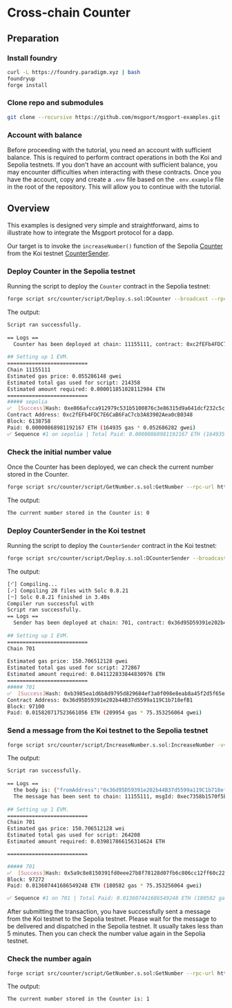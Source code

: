 
# Cross-chain Counter

## Preparation

### Install foundry

```bash
curl -L https://foundry.paradigm.xyz | bash
foundryup
forge install
```

### Clone repo and submodules

```bash
git clone --recursive https://github.com/msgport/msgport-examples.git
```

### Account with balance

Before proceeding with the tutorial, you need an account with sufficient balance. This is required to perform contract operations in both the Koi and Sepolia testnets. If you don't have an account with sufficient balance, you may encounter difficulties when interacting with these contracts. Once you have the account, copy and create a `.env` file based on the `.env.example` file in the root of the repository. This will allow you to continue with the tutorial.

## Overview

This examples is designed very simple and straightforward, aims to illustrate how to integrate the Msgport protocol for a dapp.

Our target is to invoke the `increaseNumber()` function of the Sepolia [Counter](./src/Counter.sol) from the Koi testnet [CounterSender](./src/CounterSender.sol).

### Deploy Counter in the Sepolia testnet

Running the script to deploy the `Counter` contract in the Sepolia testnet:

```bash
forge script src/counter/script/Deploy.s.sol:DCounter --broadcast --rpc-url https://ethereum-sepolia.publicnode.com
```

The output:

```bash
Script ran successfully.                                                                                                                                       
                                                                                                                                                               
== Logs ==                                                                                                                                                     
  Counter has been deployed at chain: 11155111, contract: 0xc2fEFb4FDC7E6CaB6FaC7cb3A83902Aea0cB0348                                                           
                                                                                                                                                               
## Setting up 1 EVM.                                                                                                                                           
==========================                                                                                                                                                                                                                                                                                                    
Chain 11155111                                                                                                                                                 
Estimated gas price: 0.055286148 gwei                                                                                                                          
Estimated total gas used for script: 214358                                                                                                                                                                                                                                                                                   
Estimated amount required: 0.000011851028112984 ETH                            
==========================                                                                                                                                                                                                                                                                                                    
##### sepolia                                                                                                                                                                                                                                                                                                                 
✅  [Success]Hash: 0xe866afcca912979c531b5100876c3e86315d9a641dcf232c5c95b702e220fe51                                                                                                                                                                                                                                         
Contract Address: 0xc2fEFb4FDC7E6CaB6FaC7cb3A83902Aea0cB0348                                                                                                   
Block: 6138758                                                                 
Paid: 0.00000868981192167 ETH (164935 gas * 0.052686282 gwei)                  
✅ Sequence #1 on sepolia | Total Paid: 0.00000868981192167 ETH (164935 gas * avg 0.052686282 gwei) 
```

### Check the initial number value

Once the Counter has been deployed, we can check the current number stored in the Counter.

```bash
forge script src/counter/script/GetNumber.s.sol:GetNumber --rpc-url https://ethereum-sepolia.publicnode.com 
```

The output:

```bash
The current number stored in the Counter is: 0
```


### Deploy CounterSender in the Koi testnet 

Running the script to deploy the `CounterSender` contract in the Koi testnet:

```bash
forge script src/counter/script/Deploy.s.sol:DCounterSender --broadcast --rpc-url https://koi-rpc.darwinia.network
```

The output:

```bash
[⠊] Compiling...                                                               
[⠔] Compiling 28 files with Solc 0.8.21                                                                                                                                                                                                                                                                                       
[⠒] Solc 0.8.21 finished in 3.40s                                              
Compiler run successful with                                                                                                                        
Script ran successfully.                                                                                                                                                                                                                                                                                                      
== Logs ==                                                                     
  Sender has been deployed at chain: 701, contract: 0x36d95D59391e202b44B37d5599a119C1b718efB1
                                                                                                                                                               
## Setting up 1 EVM.                                                                                                                                                                                                                                                                                                          
==========================                                                                                                                                                                                                                                                                                                    
Chain 701                                                                      
                                                                               
Estimated gas price: 150.706512128 gwei                                        
Estimated total gas used for script: 272867                                                                                                                                                                                                                                                                                   
Estimated amount required: 0.041122833844830976 ETH                            
==========================                                                                                                                                     
##### 701                                                                                                                                                      
✅  [Success]Hash: 0xb3985ea1d6b8d9795d829684ef3a0f098e8eab8a45f2d5f65e1256d2e3818e1e
Contract Address: 0x36d95D59391e202b44B37d5599a119C1b718efB1                                                                                                   
Block: 97100                                                                                                                                                   
Paid: 0.015820717523661056 ETH (209954 gas * 75.353256064 gwei)                
```
### Send a message from the Koi testnet to the Sepolia testnet

```bash
forge script src/counter/script/IncreaseNumber.s.sol:IncreaseNumber -vv --broadcast --rpc-url https://koi-rpc.darwinia.network --gas-estimate-multiplier 200
```

The output:

```bash
Script ran successfully.                                                       
                                                                               
== Logs ==                                                                                                                                                     
  the body is: {"fromAddress":"0x36d95D59391e202b44B37d5599a119C1b718efB1","fromChainId":701,"message":"0x5b4ef819","ormp":{"refundAddress":"0x0000000000000000000000000000000000000000"},"toAddress":"0xea02E187B97622Ca74c58107236b0182CE727b70","toChainId":11155111}                                                      
  The message has been sent to chain: 11155111, msgId: 0xec7358b1570f5b23dee8a732ece84970e8ab9c349f610440a38c07a5fcd3a772                                      
                                                                               
## Setting up 1 EVM.                                                           
==========================                                                     
Chain 701                                                                                                                                                      
Estimated gas price: 150.706512128 wei                                                                                                                        
Estimated total gas used for script: 264208
Estimated amount required: 0.039817866156314624 ETH

==========================

##### 701
✅  [Success]Hash: 0x5a9c8e8150391fd0eee27b8f78128d07fb6c806cc12ff60c220c586daef20a1e
Block: 97272
Paid: 0.013607441686549248 ETH (180582 gas * 75.353256064 gwei)

✅ Sequence #1 on 701 | Total Paid: 0.013607441686549248 ETH (180582 gas * avg 75.353256064 gwei)
```

After submitting the transaction, you have successfully sent a message from the Koi testnet to the Sepolia testnet. Please wait for the message to be delivered and dispatched in the Sepolia testnet. It usually takes less than 5 minutes. Then you can check the number value again in the Sepolia testnet.

### Check the number again

```bash
forge script src/counter/script/GetNumber.s.sol:GetNumber --rpc-url https://ethereum-sepolia.publicnode.com 
```

The output:

```bash
The current number stored in the Counter is: 1
```